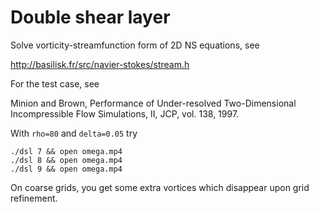 # Double shear layer

Solve vorticity-streamfunction form of 2D NS equations, see

http://basilisk.fr/src/navier-stokes/stream.h

For the test case, see 

Minion and Brown, Performance of Under-resolved Two-Dimensional Incompressible Flow Simulations, II, JCP, vol. 138, 1997.

With `rho=80` and `delta=0.05` try

```shell
./dsl 7 && open omega.mp4
./dsl 8 && open omega.mp4
./dsl 9 && open omega.mp4
```

On coarse grids, you get some extra vortices which disappear upon grid refinement.
